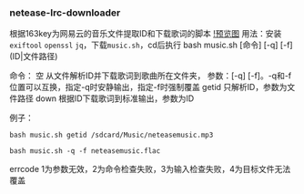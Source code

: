 ### netease-lrc-downloader
根据163key为网易云的音乐文件提取ID和下载歌词的脚本
[!预览图](https://github.com/Webpage-gh/netease-lrc-downloader/raw/refs/heads/main/preview.png)
用法：安装`exiftool` `openssl` `jq`，下载`music.sh`，cd后执行
bash music.sh [命令] [-q] [-f] (ID|文件路径)

命令：
空 从文件解析ID并下载歌词到歌曲所在文件夹，
参数：[-q] [-f]。-q和-f位置可以互换，指定-q时安静输出，指定-f时强制覆盖
getid 只解析ID，参数为文件路径
down 根据ID下载歌词到标准输出，参数为ID

例子：
```
bash music.sh getid /sdcard/Music/neteasemusic.mp3
```
```
bash music.sh -q -f neteasemusic.flac
```

errcode 1为参数无效，2为命令检查失败，3为输入检查失败，4为目标文件无法覆盖

